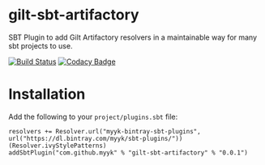# gilt-sbt-artifactory
SBT Plugin to add Gilt Artifactory resolvers in a maintainable way for many sbt projects to use.

[![Build Status](https://travis-ci.org/myyk/gilt-sbt-artifactory.svg)](https://travis-ci.org/myyk/gilt-sbt-artifactory)
[![Codacy Badge](https://www.codacy.com/project/badge/cfaebbf9c0a54375a00d29c22ec0312e)](https://www.codacy.com/app/myykseok/gilt-sbt-artifactory)

# Installation

Add the following to your `project/plugins.sbt` file:

    resolvers += Resolver.url("myyk-bintray-sbt-plugins", url("https://dl.bintray.com/myyk/sbt-plugins/"))(Resolver.ivyStylePatterns)
    addSbtPlugin("com.github.myyk" % "gilt-sbt-artifactory" % "0.0.1")

